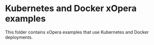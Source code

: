# Kubernetes and Docker xOpera examples
This folder contains xOpera examples that use Kubernetes and Docker deployments.

